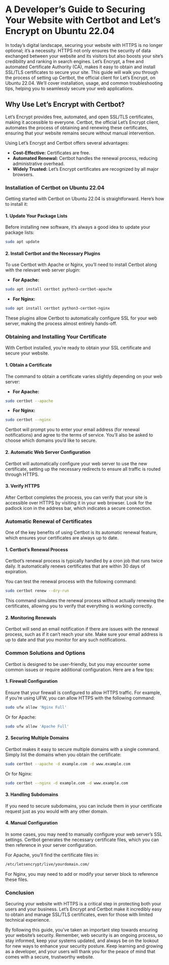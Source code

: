# **A Developer’s Guide to Securing Your Website with Certbot and Let’s Encrypt on Ubuntu 22.04**

In today’s digital landscape, securing your website with HTTPS is no longer optional; it’s a necessity. HTTPS not only ensures the security of data exchanged between your website and its visitors but also boosts your site’s credibility and ranking in search engines. Let’s Encrypt, a free and automated Certificate Authority (CA), makes it easy to obtain and install SSL/TLS certificates to secure your site. This guide will walk you through the process of setting up Certbot, the official client for Let’s Encrypt, on Ubuntu 22.04. We’ll cover installation, usage, and common troubleshooting tips, helping you to seamlessly secure your web applications.

## **Why Use Let’s Encrypt with Certbot?**

Let’s Encrypt provides free, automated, and open SSL/TLS certificates, making it accessible to everyone. Certbot, the official Let’s Encrypt client, automates the process of obtaining and renewing these certificates, ensuring that your website remains secure without manual intervention.

Using Let’s Encrypt and Certbot offers several advantages:
- **Cost-Effective:** Certificates are free.
- **Automated Renewal:** Certbot handles the renewal process, reducing administrative overhead.
- **Widely Trusted:** Let’s Encrypt certificates are recognized by all major browsers.

### **Installation of Certbot on Ubuntu 22.04**

Getting started with Certbot on Ubuntu 22.04 is straightforward. Here’s how to install it:

#### **1. Update Your Package Lists**

Before installing new software, it’s always a good idea to update your package lists:

```bash
sudo apt update
```

#### **2. Install Certbot and the Necessary Plugins**

To use Certbot with Apache or Nginx, you’ll need to install Certbot along with the relevant web server plugin:

- **For Apache:**

```bash
sudo apt install certbot python3-certbot-apache
```

- **For Nginx:**

```bash
sudo apt install certbot python3-certbot-nginx
```

These plugins allow Certbot to automatically configure SSL for your web server, making the process almost entirely hands-off.

### **Obtaining and Installing Your Certificate**

With Certbot installed, you’re ready to obtain your SSL certificate and secure your website.

#### **1. Obtain a Certificate**

The command to obtain a certificate varies slightly depending on your web server:

- **For Apache:**

```bash
sudo certbot --apache
```

- **For Nginx:**

```bash
sudo certbot --nginx
```

Certbot will prompt you to enter your email address (for renewal notifications) and agree to the terms of service. You’ll also be asked to choose which domains you’d like to secure.

#### **2. Automatic Web Server Configuration**

Certbot will automatically configure your web server to use the new certificate, setting up the necessary redirects to ensure all traffic is routed through HTTPS.

#### **3. Verify HTTPS**

After Certbot completes the process, you can verify that your site is accessible over HTTPS by visiting it in your web browser. Look for the padlock icon in the address bar, which indicates a secure connection.

### **Automatic Renewal of Certificates**

One of the key benefits of using Certbot is its automatic renewal feature, which ensures your certificates are always up to date.

#### **1. Certbot’s Renewal Process**

Certbot’s renewal process is typically handled by a cron job that runs twice daily. It automatically renews certificates that are within 30 days of expiration.

You can test the renewal process with the following command:

```bash
sudo certbot renew --dry-run
```

This command simulates the renewal process without actually renewing the certificates, allowing you to verify that everything is working correctly.

#### **2. Monitoring Renewals**

Certbot will send an email notification if there are issues with the renewal process, such as if it can’t reach your site. Make sure your email address is up to date and that you monitor for any such notifications.

### **Common Solutions and Options**

Certbot is designed to be user-friendly, but you may encounter some common issues or require additional configuration. Here are a few tips:

#### **1. Firewall Configuration**

Ensure that your firewall is configured to allow HTTPS traffic. For example, if you’re using UFW, you can allow HTTPS with the following command:

```bash
sudo ufw allow 'Nginx Full'
```

Or for Apache:

```bash
sudo ufw allow 'Apache Full'
```

#### **2. Securing Multiple Domains**

Certbot makes it easy to secure multiple domains with a single command. Simply list the domains when you obtain the certificate:

```bash
sudo certbot --apache -d example.com -d www.example.com
```

Or for Nginx:

```bash
sudo certbot --nginx -d example.com -d www.example.com
```

#### **3. Handling Subdomains**

If you need to secure subdomains, you can include them in your certificate request just as you would with any other domain.

#### **4. Manual Configuration**

In some cases, you may need to manually configure your web server’s SSL settings. Certbot generates the necessary certificate files, which you can then reference in your server configuration.

For Apache, you’ll find the certificate files in:

```bash
/etc/letsencrypt/live/yourdomain.com/
```

For Nginx, you may need to add or modify your server block to reference these files.

### **Conclusion**

Securing your website with HTTPS is a critical step in protecting both your users and your business. Let’s Encrypt and Certbot make it incredibly easy to obtain and manage SSL/TLS certificates, even for those with limited technical experience.

By following this guide, you’ve taken an important step towards ensuring your website’s security. Remember, web security is an ongoing process, so stay informed, keep your systems updated, and always be on the lookout for new ways to enhance your security posture. Keep learning and growing as a developer, and your users will thank you for the peace of mind that comes with a secure, trustworthy website.